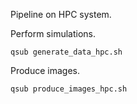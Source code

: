 
Pipeline on HPC system.

Perform simulations.
```
qsub generate_data_hpc.sh
```

Produce images.
```
qsub produce_images_hpc.sh
```




